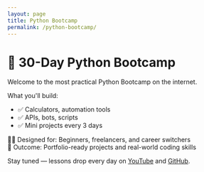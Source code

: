 ```yaml
---
layout: page
title: Python Bootcamp
permalink: /python-bootcamp/
---
```


# 🚀 30-Day Python Bootcamp

Welcome to the most practical Python Bootcamp on the internet.

What you'll build:
- ✅ Calculators, automation tools
- ✅ APIs, bots, scripts
- ✅ Mini projects every 3 days

👨‍💻 Designed for: Beginners, freelancers, and career switchers  
🎯 Outcome: Portfolio-ready projects and real-world coding skills

Stay tuned — lessons drop every day on [YouTube](https://www.youtube.com/@ShardaLearningCenter) and [GitHub](https://github.com/slearnkarma).
